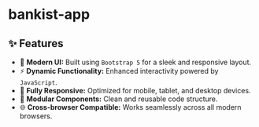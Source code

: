 # bankist-app
<h2>✨ Features</h2>
<ul>
  <li>🎨 <b>Modern UI:</b> Built using <code>Bootstrap 5</code> for a sleek and responsive layout.</li>
  <li>⚡ <b>Dynamic Functionality:</b> Enhanced interactivity powered by <code>JavaScript</code>.</li>
  <li>📱 <b>Fully Responsive:</b> Optimized for mobile, tablet, and desktop devices.</li>
  <li>🧩 <b>Modular Components:</b> Clean and reusable code structure.</li>
  <li>🌐 <b>Cross-browser Compatible:</b> Works seamlessly across all modern browsers.</li>
</ul>
